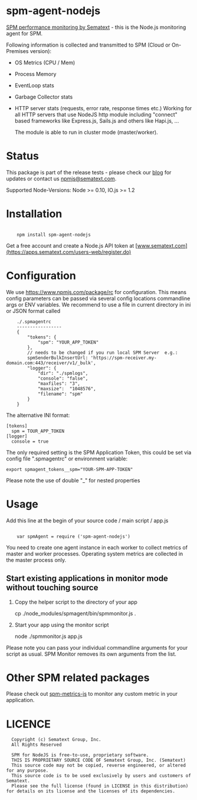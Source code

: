spm-agent-nodejs
================

[SPM performance monitoring by Sematext](http://www.sematext.com/spm) - this is the Node.js monitoring agent for SPM.

Following information is collected and transmitted to SPM (Cloud or On-Premises version):

- OS Metrics (CPU / Mem)
- Process Memory
- EventLoop stats
- Garbage Collector stats
- HTTP server stats (requests, error rate, response times etc.)
  Working for all HTTP servers that use NodeJS http module including "connect" based frameworks like Express.js, Sails.js
  and others like Hapi.js, ...

  The module is able to run in cluster mode (master/worker).

# Status

This package is part of the release tests - please check our [blog](http://blog.sematext.com) for updates or
contact us [npmjs@sematext.com](mailto:npmjs@sematext.com).

Supported Node-Versions: Node >= 0.10, IO.js >= 1.2

# Installation

```

    npm install spm-agent-nodejs

```

Get a free account and create a Node.js API token at [www.sematext.com](https://apps.sematext.com/users-web/register.do)

# Configuration

We use https://www.npmjs.com/package/rc for configuration. This means config parameters can be passed via several config
locations commandline args or ENV variables. We recommend to use a file in current directory in ini or JSON format called

        ./.spmagentrc
        -----------------
        {
            "tokens": {
                "spm": "YOUR_APP_TOKEN"
            },
            // needs to be changed if you run local SPM Server  e.g.:
            spmSenderBulkInsertUrl: 'https://spm-receiver.my-domain.com:443/receiver/v1/_bulk',
            "logger": {
                "dir": "./spmlogs",
                "console": "false",
                "maxfiles": "3",
                "maxsize":  "1048576",
                "filename": "spm"
            }
        }


 The alternative INI format:

    [tokens]
      spm = TOUR_APP_TOKEN
    [logger]
      console = true


The only required setting is the SPM Application Token, this could be set via config file ".spmagentrc" or environment variable:

    export spmagent_tokens__spm="YOUR-SPM-APP-TOKEN"

Please note the use of double "_" for nested properties


# Usage

Add this line at the begin of your source code / main script / app.js

```

    var spmAgent = require ('spm-agent-nodejs')

```

You need to create one agent instance in each worker to collect metrics of master and worker processes. Operating system metrics are collected in the master process only.

##  Start existing applications in monitor mode without touching source

1) Copy the helper script to the directory of your app

    cp ./node_modules/spmagent/bin/spmmonitor.js .


2) Start your app using the monitor script

    node ./spmmonitor.js app.js

Please note you can pass your individual commandline arguments for your script as usual. SPM Monitor removes its own arguments from the list.

# Other SPM related packages

Please check out [spm-metrics-js](https://www.npmjs.com/package/spm-metrics-js) to monitor any custom metric in your application.

# LICENCE

      Copyright (c) Sematext Group, Inc.
      All Rights Reserved

      SPM for NodeJS is free-to-use, proprietary software.
      THIS IS PROPRIETARY SOURCE CODE OF Sematext Group, Inc. (Sematext)
      This source code may not be copied, reverse engineered, or altered for any purpose.
      This source code is to be used exclusively by users and customers of Sematext.
      Please see the full license (found in LICENSE in this distribution) for details on its license and the licenses of its dependencies.

